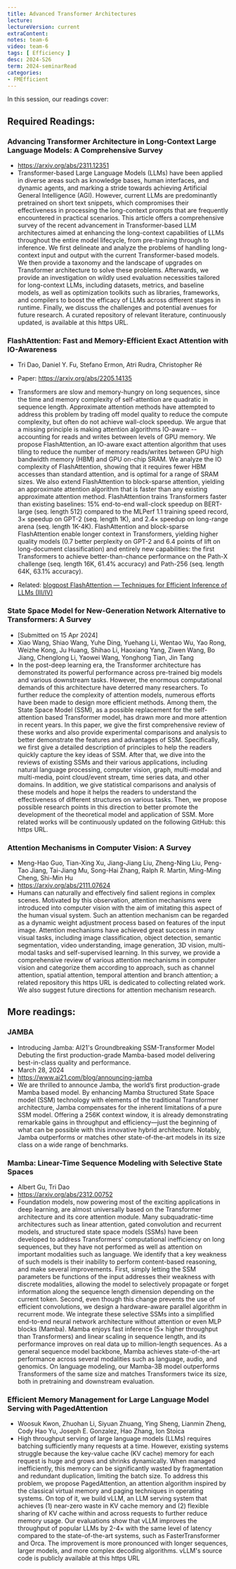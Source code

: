 ```yaml
---
title: Advanced Transformer Architectures
lecture: 
lectureVersion: current 
extraContent: 
notes: team-6
video: team-6
tags: [ Efficiency ]
desc: 2024-S26
term: 2024-seminarRead
categories:
- FMEfficient
---
```




In this session, our readings cover: 

## Required Readings: 



### Advancing Transformer Architecture in Long-Context Large Language Models: A Comprehensive Survey
+ https://arxiv.org/abs/2311.12351
+ Transformer-based Large Language Models (LLMs) have been applied in diverse areas such as knowledge bases, human interfaces, and dynamic agents, and marking a stride towards achieving Artificial General Intelligence (AGI). However, current LLMs are predominantly pretrained on short text snippets, which compromises their effectiveness in processing the long-context prompts that are frequently encountered in practical scenarios. This article offers a comprehensive survey of the recent advancement in Transformer-based LLM architectures aimed at enhancing the long-context capabilities of LLMs throughout the entire model lifecycle, from pre-training through to inference. We first delineate and analyze the problems of handling long-context input and output with the current Transformer-based models. We then provide a taxonomy and the landscape of upgrades on Transformer architecture to solve these problems. Afterwards, we provide an investigation on wildly used evaluation necessities tailored for long-context LLMs, including datasets, metrics, and baseline models, as well as optimization toolkits such as libraries, frameworks, and compilers to boost the efficacy of LLMs across different stages in runtime. Finally, we discuss the challenges and potential avenues for future research. A curated repository of relevant literature, continuously updated, is available at this https URL.





### FlashAttention: Fast and Memory-Efficient Exact Attention with IO-Awareness
+ Tri Dao, Daniel Y. Fu, Stefano Ermon, Atri Rudra, Christopher Ré
+ Paper: https://arxiv.org/abs/2205.14135
+ Transformers are slow and memory-hungry on long sequences, since the time and memory complexity of self-attention are quadratic in sequence length. Approximate attention methods have attempted to address this problem by trading off model quality to reduce the compute complexity, but often do not achieve wall-clock speedup. We argue that a missing principle is making attention algorithms IO-aware -- accounting for reads and writes between levels of GPU memory. We propose FlashAttention, an IO-aware exact attention algorithm that uses tiling to reduce the number of memory reads/writes between GPU high bandwidth memory (HBM) and GPU on-chip SRAM. We analyze the IO complexity of FlashAttention, showing that it requires fewer HBM accesses than standard attention, and is optimal for a range of SRAM sizes. We also extend FlashAttention to block-sparse attention, yielding an approximate attention algorithm that is faster than any existing approximate attention method. FlashAttention trains Transformers faster than existing baselines: 15% end-to-end wall-clock speedup on BERT-large (seq. length 512) compared to the MLPerf 1.1 training speed record, 3$\times$ speedup on GPT-2 (seq. length 1K), and 2.4$\times$ speedup on long-range arena (seq. length 1K-4K). FlashAttention and block-sparse FlashAttention enable longer context in Transformers, yielding higher quality models (0.7 better perplexity on GPT-2 and 6.4 points of lift on long-document classification) and entirely new capabilities: the first Transformers to achieve better-than-chance performance on the Path-X challenge (seq. length 16K, 61.4% accuracy) and Path-256 (seq. length 64K, 63.1% accuracy).

+ Related: [blogpost FlashAttention
 — Techniques for Efficient Inference 
of LLMs (III/IV)](https://medium.com/mantisnlp/flashattention-techniques-for-efficient-inference-of-llms-iii-iv-0d619c9ca38c)


### State Space Model for New-Generation Network Alternative to Transformers: A Survey
+ [Submitted on 15 Apr 2024]
+ Xiao Wang, Shiao Wang, Yuhe Ding, Yuehang Li, Wentao Wu, Yao Rong, Weizhe Kong, Ju Huang, Shihao Li, Haoxiang Yang, Ziwen Wang, Bo Jiang, Chenglong Li, Yaowei Wang, Yonghong Tian, Jin Tang
+ In the post-deep learning era, the Transformer architecture has demonstrated its powerful performance across pre-trained big models and various downstream tasks. However, the enormous computational demands of this architecture have deterred many researchers. To further reduce the complexity of attention models, numerous efforts have been made to design more efficient methods. Among them, the State Space Model (SSM), as a possible replacement for the self-attention based Transformer model, has drawn more and more attention in recent years. In this paper, we give the first comprehensive review of these works and also provide experimental comparisons and analysis to better demonstrate the features and advantages of SSM. Specifically, we first give a detailed description of principles to help the readers quickly capture the key ideas of SSM. After that, we dive into the reviews of existing SSMs and their various applications, including natural language processing, computer vision, graph, multi-modal and multi-media, point cloud/event stream, time series data, and other domains. In addition, we give statistical comparisons and analysis of these models and hope it helps the readers to understand the effectiveness of different structures on various tasks. Then, we propose possible research points in this direction to better promote the development of the theoretical model and application of SSM. More related works will be continuously updated on the following GitHub: this https URL.


### Attention Mechanisms in Computer Vision: A Survey
+ Meng-Hao Guo, Tian-Xing Xu, Jiang-Jiang Liu, Zheng-Ning Liu, Peng-Tao Jiang, Tai-Jiang Mu, Song-Hai Zhang, Ralph R. Martin, Ming-Ming Cheng, Shi-Min Hu
+ https://arxiv.org/abs/2111.07624
+ Humans can naturally and effectively find salient regions in complex scenes. Motivated by this observation, attention mechanisms were introduced into computer vision with the aim of imitating this aspect of the human visual system. Such an attention mechanism can be regarded as a dynamic weight adjustment process based on features of the input image. Attention mechanisms have achieved great success in many visual tasks, including image classification, object detection, semantic segmentation, video understanding, image generation, 3D vision, multi-modal tasks and self-supervised learning. In this survey, we provide a comprehensive review of various attention mechanisms in computer vision and categorize them according to approach, such as channel attention, spatial attention, temporal attention and branch attention; a related repository this https URL is dedicated to collecting related work. We also suggest future directions for attention mechanism research.



## More readings: 


### JAMBA
+ Introducing Jamba: AI21's Groundbreaking SSM-Transformer Model
Debuting the first production-grade Mamba-based model delivering best-in-class quality and performance.
+ March 28, 2024
+ https://www.ai21.com/blog/announcing-jamba
+ We are thrilled to announce Jamba, the world’s first production-grade Mamba based model. By enhancing Mamba Structured State Space model (SSM) technology with elements of the traditional Transformer architecture, Jamba compensates for the inherent limitations of a pure SSM model. Offering a 256K context window, it is already demonstrating remarkable gains in throughput and efficiency—just the beginning of what can be possible with this innovative hybrid architecture. Notably, Jamba outperforms or matches other state-of-the-art models in its size class on a wide range of benchmarks.



### Mamba: Linear-Time Sequence Modeling with Selective State Spaces
+ Albert Gu, Tri Dao
+ https://arxiv.org/abs/2312.00752
+ Foundation models, now powering most of the exciting applications in deep learning, are almost universally based on the Transformer architecture and its core attention module. Many subquadratic-time architectures such as linear attention, gated convolution and recurrent models, and structured state space models (SSMs) have been developed to address Transformers' computational inefficiency on long sequences, but they have not performed as well as attention on important modalities such as language. We identify that a key weakness of such models is their inability to perform content-based reasoning, and make several improvements. First, simply letting the SSM parameters be functions of the input addresses their weakness with discrete modalities, allowing the model to selectively propagate or forget information along the sequence length dimension depending on the current token. Second, even though this change prevents the use of efficient convolutions, we design a hardware-aware parallel algorithm in recurrent mode. We integrate these selective SSMs into a simplified end-to-end neural network architecture without attention or even MLP blocks (Mamba). Mamba enjoys fast inference (5× higher throughput than Transformers) and linear scaling in sequence length, and its performance improves on real data up to million-length sequences. As a general sequence model backbone, Mamba achieves state-of-the-art performance across several modalities such as language, audio, and genomics. On language modeling, our Mamba-3B model outperforms Transformers of the same size and matches Transformers twice its size, both in pretraining and downstream evaluation.




### Efficient Memory Management for Large Language Model Serving with PagedAttention
+ Woosuk Kwon, Zhuohan Li, Siyuan Zhuang, Ying Sheng, Lianmin Zheng, Cody Hao Yu, Joseph E. Gonzalez, Hao Zhang, Ion Stoica
+ High throughput serving of large language models (LLMs) requires batching sufficiently many requests at a time. However, existing systems struggle because the key-value cache (KV cache) memory for each request is huge and grows and shrinks dynamically. When managed inefficiently, this memory can be significantly wasted by fragmentation and redundant duplication, limiting the batch size. To address this problem, we propose PagedAttention, an attention algorithm inspired by the classical virtual memory and paging techniques in operating systems. On top of it, we build vLLM, an LLM serving system that achieves (1) near-zero waste in KV cache memory and (2) flexible sharing of KV cache within and across requests to further reduce memory usage. Our evaluations show that vLLM improves the throughput of popular LLMs by 2-4× with the same level of latency compared to the state-of-the-art systems, such as FasterTransformer and Orca. The improvement is more pronounced with longer sequences, larger models, and more complex decoding algorithms. vLLM's source code is publicly available at this https URL





